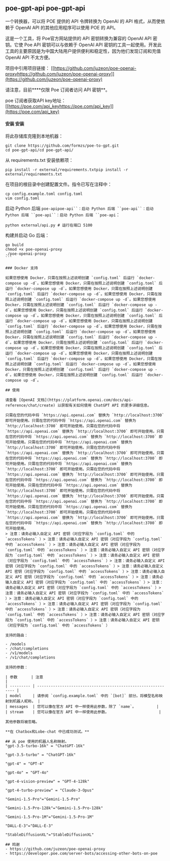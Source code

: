 ## poe-gpt-api poe-gpt-api
一个转换器，可以将 POE 提供的 API 令牌转换为 OpenAI 的 API 格式，从而使依赖于 OpenAI API 的其他应用程序可以使用 POE 的 API。

这是一个工具，将 Poe官方网站提供的 API 密钥转换为兼容的 OpenAI API 密钥。它使 Poe API 密钥可以与依赖于 OpenAI API 密钥的工具一起使用。开发此工具的主要原因是为中国大陆用户提供便利和稳定性，因为他们发现订阅和充值 OpenAI API 不太方便。

项目中引用项目链接： [[https://github.com/juzeon/poe-openai-proxyhttps://github.com/juzeon/poe-openai-proxy]](https://github.com/juzeon/poe-openai-proxy)

请注意，目前****仅限 Poe 订阅者访问 API 密钥**。

poe 订阅者获取API key地址：[[https://poe.com/api_keyhttps://poe.com/api_key]](https://poe.com/api_key)

#### 安装 安装

将此存储库克隆到本地机器：

``````
git clone https://github.com/formzs/poe-to-gpt.git
cd poe-gpt-api/cd poe-gpt-api/
````````````

从 requirements.txt 安装依赖项：

``````
pip install -r external/requirements.txtpip install -r external/requirements.txt
````````````

在项目的根目录中创建配置文件。指令已写在注释中：

``````
cp config.example.toml config.toml
vim config.toml
````````````

启动 Python 后端 `poe-apipoe-api``：启动 Python 后端 ``poe-api``：启动 Python 后端 ``poe-api``：启动 Python 后端 ``poe-api`：

``````
python external/api.py # 运行在端口 5100
````````````

构建并启动 Go 后端：

``````
go build
chmod +x poe-openai-proxy
./poe-openai-proxy
```

### Docker 支持

如果您想使用 Docker，只需在按照上述说明创建 `config.toml` 后运行 `docker-compose up -d`。如果您想使用 Docker，只需在按照上述说明创建 `config.toml` 后运行 `docker-compose up -d`。如果您想使用 Docker，只需在按照上述说明创建 `config.toml` 后运行 `docker-compose up -d`。如果您想使用 Docker，只需在按照上述说明创建 `config.toml` 后运行 `docker-compose up -d`。如果您想使用 Docker，只需在按照上述说明创建 `config.toml` 后运行 `docker-compose up -d`。如果您想使用 Docker，只需在按照上述说明创建 `config.toml` 后运行 `docker-compose up -d`。如果您想使用 Docker，只需在按照上述说明创建 `config.toml` 后运行 `docker-compose up -d`。如果您想使用 Docker，只需在按照上述说明创建 `config.toml` 后运行 `docker-compose up -d`。如果您想使用 Docker，只需在按照上述说明创建 `config.toml` 后运行 `docker-compose up -d`。如果您想使用 Docker，只需在按照上述说明创建 `config.toml` 后运行 `docker-compose up -d`。如果您想使用 Docker，只需在按照上述说明创建 `config.toml` 后运行 `docker-compose up -d`。如果您想使用 Docker，只需在按照上述说明创建 `config.toml` 后运行 `docker-compose up -d`。如果您想使用 Docker，只需在按照上述说明创建 `config.toml` 后运行 `docker-compose up -d`。如果您想使用 Docker，只需在按照上述说明创建 `config.toml` 后运行 `docker-compose up -d`。如果您想使用 Docker，只需在按照上述说明创建 `config.toml` 后运行 `docker-compose up -d`。如果您想使用 Docker，只需在按照上述说明创建 `config.toml` 后运行 `docker-compose up -d`。

## 使用

请查看 [OpenAI 文档](https://platform.openai.com/docs/api-reference/chat/create) 以获取有关如何使用 ChatGPT API 的更多详细信息。

只需在您的代码中将 `https://api.openai.com` 替换为 `http://localhost:3700` 即可开始使用。只需在您的代码中将 `https://api.openai.com` 替换为 `http://localhost:3700` 即可开始使用。只需在您的代码中将 `https://api.openai.com` 替换为 `http://localhost:3700` 即可开始使用。只需在您的代码中将 `https://api.openai.com` 替换为 `http://localhost:3700` 即可开始使用。只需在您的代码中将 `https://api.openai.com` 替换为 `http://localhost:3700` 即可开始使用。只需在您的代码中将 `https://api.openai.com` 替换为 `http://localhost:3700` 即可开始使用。只需在您的代码中将 `https://api.openai.com` 替换为 `http://localhost:3700` 即可开始使用。只需在您的代码中将 `https://api.openai.com` 替换为 `http://localhost:3700` 即可开始使用。只需在您的代码中将 `https://api.openai.com` 替换为 `http://localhost:3700` 即可开始使用。只需在您的代码中将 `https://api.openai.com` 替换为 `http://localhost:3700` 即可开始使用。只需在您的代码中将 `https://api.openai.com` 替换为 `http://localhost:3700` 即可开始使用。只需在您的代码中将 `https://api.openai.com` 替换为 `http://localhost:3700` 即可开始使用。只需在您的代码中将 `https://api.openai.com` 替换为 `http://localhost:3700` 即可开始使用。只需在您的代码中将 `https://api.openai.com` 替换为 `http://localhost:3700` 即可开始使用。只需在您的代码中将 `https://api.openai.com` 替换为 `http://localhost:3700` 即可开始使用。只需在您的代码中将 `https://api.openai.com` 替换为 `http://localhost:3700` 即可开始使用。
> 注意：请务必输入自定义 API 密钥（对应字段为 `config.toml` 中的 `accessTokens` ）> 注意：请务必输入自定义 API 密钥（对应字段为 `config.toml` 中的 `accessTokens` ）> 注意：请务必输入自定义 API 密钥（对应字段为 `config.toml` 中的 `accessTokens` ）> 注意：请务必输入自定义 API 密钥（对应字段为 `config.toml` 中的 `accessTokens` ）> 注意：请务必输入自定义 API 密钥（对应字段为 `config.toml` 中的 `accessTokens` ）> 注意：请务必输入自定义 API 密钥（对应字段为 `config.toml` 中的 `accessTokens` ）> 注意：请务必输入自定义 API 密钥（对应字段为 `config.toml` 中的 `accessTokens` ）> 注意：请务必输入自定义 API 密钥（对应字段为 `config.toml` 中的 `accessTokens` ）> 注意：请务必输入自定义 API 密钥（对应字段为 `config.toml` 中的 `accessTokens` ）> 注意：请务必输入自定义 API 密钥（对应字段为 `config.toml` 中的 `accessTokens` ）> 注意：请务必输入自定义 API 密钥（对应字段为 `config.toml` 中的 `accessTokens` ）> 注意：请务必输入自定义 API 密钥（对应字段为 `config.toml` 中的 `accessTokens` ）> 注意：请务必输入自定义 API 密钥（对应字段为 `config.toml` 中的 `accessTokens` ）> 注意：请务必输入自定义 API 密钥（对应字段为 `config.toml` 中的 `accessTokens` ）> 注意：请务必输入自定义 API 密钥（对应字段为 `config.toml` 中的 `accessTokens` ）> 注意：请务必输入自定义 API 密钥（对应字段为 `config.toml` 中的 `accessTokens` ）

支持的路由：

- /models
- /chat/completions
- /v1/models
- /v1/chat/completions

支持的参数：

| 参数      | 注意                                                         |
| --------- | ------------------------------------------------------------ |
| model     | 请参阅 `config.example.toml` 中的 `[bot]` 部分。将模型名称映射到机器人昵称。 |
| messages  | 您可以像在官方 API 中一样使用此参数，除了 `name`。         |
| stream    | 您可以像在官方 API 中一样使用此参数。                      |

其他参数将被忽略。

**在 Chatbox和Lobe-chat 中已成功测试。**

## 从 poe 使用的机器人名称映射。
"gpt-3.5-turbo-16k" = "ChatGPT-16k"

"gpt-3.5-turbo" = "ChatGPT-16k"

"gpt-4" = "GPT-4"

"gpt-4o" = "GPT-4o"

"gpt-4-vision-preview" = "GPT-4-128k"

"gpt-4-turbo-preview" = "Claude-3-Opus"

"Gemini-1.5-Pro"="Gemini-1.5-Pro"

"Gemini-1.5-Pro-128k"="Gemini-1.5-Pro-128k"

"Gemini-1.5-Pro-1M"="Gemini-1.5-Pro-1M"

"DALL-E-3"="DALL-E-3"

"StableDiffusionXL"="StableDiffusionXL"

## 鸣谢
- https://github.com/juzeon/poe-openai-proxy
- https://developer.poe.com/server-bots/accessing-other-bots-on-poe
